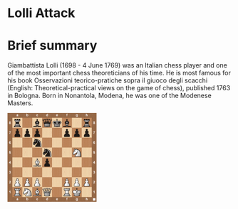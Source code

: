 
Lolli Attack
============

# Brief summary


Giambattista Lolli (1698 - 4 June 1769) was an Italian chess player and one of the most important chess theoreticians of his time. He is most famous for his book Osservazioni teorico-pratiche sopra il giuoco degli scacchi (English: Theoretical-practical views on the game of chess), published 1763 in Bologna. Born in Nonantola, Modena, he was one of the Modenese Masters.

<img src="/img/Lolli Attack.jpg" width="200"/>